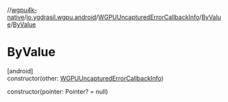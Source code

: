 //[wgpu4k-native](../../../../index.md)/[io.ygdrasil.wgpu.android](../../index.md)/[WGPUUncapturedErrorCallbackInfo](../index.md)/[ByValue](index.md)/[ByValue](-by-value.md)

# ByValue

[android]\
constructor(other: [WGPUUncapturedErrorCallbackInfo](../index.md))

constructor(pointer: Pointer? = null)